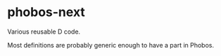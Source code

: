 # phobos-next
Various reusable D code.

Most definitions are probably generic enough to have a part in Phobos.
